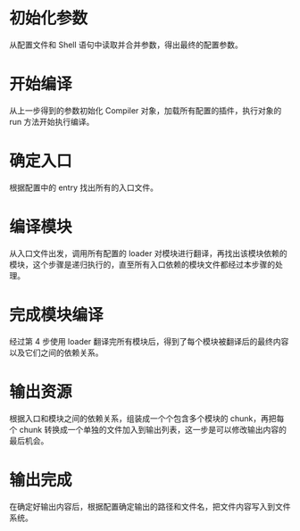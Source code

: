 # 初始化参数

从配置文件和 Shell 语句中读取并合并参数，得出最终的配置参数。



# 开始编译

从上一步得到的参数初始化 Compiler 对象，加载所有配置的插件，执行对象的 run 方法开始执行编译。



# 确定入口

根据配置中的 entry 找出所有的入口文件。



# 编译模块

从入口文件出发，调用所有配置的 loader 对模块进行翻译，再找出该模块依赖的模块，这个步骤是递归执行的，直至所有入口依赖的模块文件都经过本步骤的处理。



# 完成模块编译

经过第 4 步使用 loader 翻译完所有模块后，得到了每个模块被翻译后的最终内容以及它们之间的依赖关系。



# 输出资源

根据入口和模块之间的依赖关系，组装成一个个包含多个模块的 chunk，再把每个 chunk 转换成一个单独的文件加入到输出列表，这一步是可以修改输出内容的最后机会。



# 输出完成

在确定好输出内容后，根据配置确定输出的路径和文件名，把文件内容写入到文件系统。

